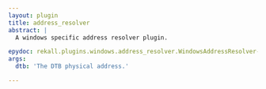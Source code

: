 ```yaml
---
layout: plugin
title: address_resolver
abstract: |
  A windows specific address resolver plugin.

epydoc: rekall.plugins.windows.address_resolver.WindowsAddressResolver-class.html
args:
  dtb: 'The DTB physical address.'

---
```


